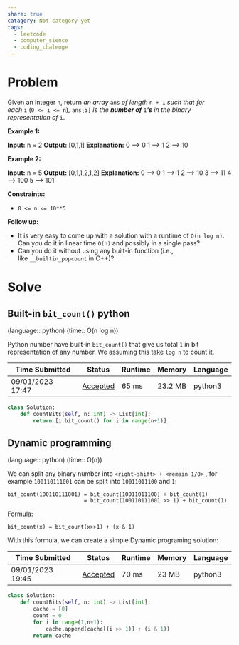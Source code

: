 ```yaml
---
share: true
catagory: Not category yet
tags:
  - leetcode
  - computer_sience
  - coding_chalenge
---
```

# Problem

Given an integer `n`, return _an array_ `ans` _of length_ `n + 1` _such that for each_ `i` (`0 <= i <= n`)_,_ `ans[i]` _is the **number of**_ `1`_**'s** in the binary representation of_ `i`.

**Example 1:**

**Input:** n = 2
**Output:** [0,1,1]
**Explanation:**
0 --> 0
1 --> 1
2 --> 10

**Example 2:**

**Input:** n = 5
**Output:** [0,1,1,2,1,2]
**Explanation:**
0 --> 0
1 --> 1
2 --> 10
3 --> 11
4 --> 100
5 --> 101

**Constraints:**

- `0 <= n <= 10**5`

**Follow up:**

- It is very easy to come up with a solution with a runtime of `O(n log n)`. Can you do it in linear time `O(n)` and possibly in a single pass?
- Can you do it without using any built-in function (i.e., like `__builtin_popcount` in C++)?

# Solve

## Built-in `bit_count()` python
(language:: python) (time:: O(n log n))

Python number have built-in `bit_count()` that give us total `1` in bit representation of any number. We assuming this take `log n` to count it.

| Time Submitted   | Status                                                          | Runtime | Memory  | Language |
| ---------------- | --------------------------------------------------------------- | ------- | ------- | -------- |
| 09/01/2023 17:47 | [Accepted](https://leetcode.com/submissions/detail/1037571070/) | 65 ms   | 23.2 MB | python3  |

```python
class Solution:
    def countBits(self, n: int) -> List[int]:
        return [i.bit_count() for i in range(n+1)]
```

## Dynamic programming
(language:: python) (time:: O(n))

We can split any binary number into `<right-shift> + <remain 1/0>` , for example `100110111001` can be split into `10011011100` and `1`:

```
bit_count(100110111001) = bit_count(10011011100) + bit_count(1)
                        = bit_count(100110111001 >> 1) + bit_count(1)
```

Formula:

```
bit_count(x) = bit_count(x>>1) + (x & 1)
```

With this formula, we can create a simple Dynamic programing solution:

|Time Submitted|Status|Runtime|Memory|Language|
|---|---|---|---|---|
|09/01/2023 19:45|[Accepted](https://leetcode.com/submissions/detail/1037639103/)|70 ms|23 MB|python3|


```python
class Solution:
    def countBits(self, n: int) -> List[int]:
        cache = [0]
        count = 0
        for i in range(1,n+1):
            cache.append(cache[(i >> 1)] + (i & 1))
        return cache
```